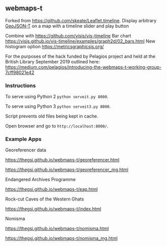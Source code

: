 
## webmaps-t

Forked from https://github.com/skeate/Leaflet.timeline.
Display arbitrary [GeoJSON-T](https://github.com/kgeographer/geojson-t) on a map with a timeline slider and play button

Combine with https://github.com/visjs/vis-timeline
Bar chart https://visjs.github.io/vis-timeline/examples/graph2d/02_bars.html
New histogram option https://metricsgraphicsjs.org/

For the purposes of the hack funded by Pelagios project and held at the British Library September 2019 outlined here:
https://medium.com/pelagios/introducing-the-webmaps-t-working-group-7cff98021e42

### Instructions

To serve using Python 2 `python serveit.py 8000`.

To serve using Python 3 `python serveit3.py 8000`.

Script prevents old files being kept in cache.

Open browser and go to `http://localhost:8000/`.

### Example Apps

Georeferencer data

https://thegsi.github.io/webmaps-t/georeferencer.html

https://thegsi.github.io/webmaps-t/georeferencer_mg.html

Endangered Archives Programme

https://thegsi.github.io/webmaps-t/eap.html

Rock-cut Caves of the Western Ghats

https://thegsi.github.io/webmaps-t/index.html

Nomisma

https://thegsi.github.io/webmaps-t/nomisma.html

https://thegsi.github.io/webmaps-t/nomisma_mg.html
